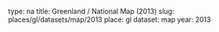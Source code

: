 type: na
title: Greenland / National Map (2013)
slug: places/gl/datasets/map/2013
place: gl
dataset: map
year: 2013
